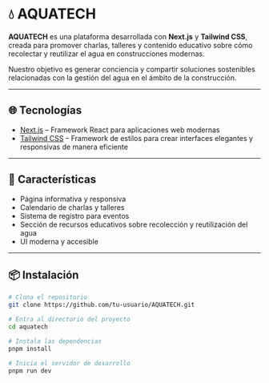 # 💧 AQUATECH

**AQUATECH** es una plataforma desarrollada con **Next.js** y **Tailwind CSS**, creada para promover charlas, talleres y contenido educativo sobre cómo recolectar y reutilizar el agua en construcciones modernas.

Nuestro objetivo es generar conciencia y compartir soluciones sostenibles relacionadas con la gestión del agua en el ámbito de la construcción.

---

## 🌐 Tecnologías

- [Next.js](https://nextjs.org/) – Framework React para aplicaciones web modernas
- [Tailwind CSS](https://tailwindcss.com/) – Framework de estilos para crear interfaces elegantes y responsivas de manera eficiente

---

## 🚀 Características

- Página informativa y responsiva
- Calendario de charlas y talleres
- Sistema de registro para eventos
- Sección de recursos educativos sobre recolección y reutilización del agua
- UI moderna y accesible

---

## 📦 Instalación

```bash
# Clona el repositorio
git clone https://github.com/tu-usuario/AQUATECH.git

# Entra al directorio del proyecto
cd aquatech

# Instala las dependencias
pnpm install

# Inicia el servidor de desarrollo
pnpm run dev
